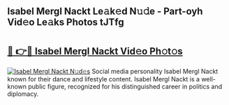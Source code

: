 ## Isabel Mergl Nackt Le𝚊k𝚎d N𝚞𝚍e - Part-oyh Vid𝚎o Le𝚊ks Photos tJTfg

# <h2><a href="http://fbaxw7j.evod.top/?m=Isabel+Mergl+Nackt">🔗 👉🔴 Isabel Mergl Nackt Vid𝚎o Ph𝚘t𝚘s</a></h2>

[![Isabel Mergl Nackt N𝚞d𝚎s](https://i.imgur.com/8V9OHl7.gif)](http://fbaxw7j.evod.top/?m=Isabel+Mergl+Nackt)
Social media personality Isabel Mergl Nackt known for their dance and lifestyle content. Isabel Mergl Nackt is a well-known public figure, recognized for his distinguished career in politics and diplomacy. 
